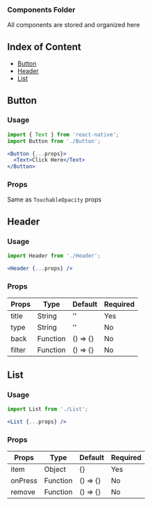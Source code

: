 ### Components Folder
All components are stored and organized here
## Index of Content
- [Button](#Button)
- [Header](#Header)
- [List](#List)
 
## Button
### Usage
```jsx harmony
import { Text } from 'react-native';
import Button from './Button';

<Button {...props}>
  <Text>Click Here</Text>
</Button>
```

### Props
Same as `TouchableOpacity` props

## Header
### Usage
```jsx harmony
import Header from './Header';

<Header {...props} />
```

### Props
| Props | Type | Default | Required
| ----- | ---- | ------- | -----
| title | String | '' | Yes |
| type | String | '' | No |
| back | Function | () => {} | No |
| filter | Function | () => {} | No |

## List
### Usage
```jsx harmony
import List from './List';

<List {...props} />
```

### Props
| Props | Type | Default | Required
| ----- | ---- | ------- | -----
| item | Object | {} | Yes |
| onPress | Function | () => {} | No |
| remove | Function | () => {} | No |